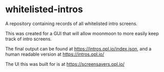 # whitelisted-intros
A repository containing records of all whitelisted intro screens.

This was created for a GUI that will allow moonmoon to more easily keep track of intro screens.

The final output can be found at https://intros.opl.io/index.json, and a human readable version at https://intros.opl.io/

The UI this was built for is at https://screensavers.opl.io/
